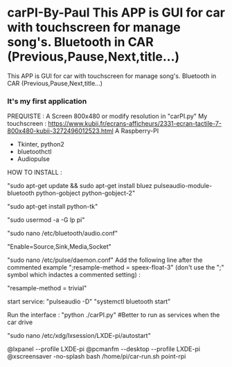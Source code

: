# carPI-By-Paul This APP is GUI for car with touchscreen for manage song's. Bluetooth in CAR (Previous,Pause,Next,title...)

This APP is GUI for car with touchscreen for manage song's. Bluetooth in CAR (Previous,Pause,Next,title...)
### It's my first application ###
PREQUISTE :
A Screen 800x480 or modify resolution in "carPI.py"
My touchscreen : https://www.kubii.fr/ecrans-afficheurs/2331-ecran-tactile-7-800x480-kubii-3272496012523.html
A Raspberry-PI
- Tkinter, python2
- bluetoothctl
- Audiopulse

HOW TO INSTALL :

"sudo apt-get update && sudo apt-get install bluez pulseaudio-module-bluetooth python-gobject python-gobject-2"

"sudo apt-get install python-tk"

"sudo usermod -a -G lp pi"

"sudo nano /etc/bluetooth/audio.conf"

"Enable=Source,Sink,Media,Socket"

"sudo nano /etc/pulse/daemon.conf"
Add the following line after the commented example ";resample-method = speex-float-3" (don't use the ";" symbol which indactes a commented setting) : 

"resample-method = trivial"

start service:
"pulseaudio -D"
"systemctl bluetooth start"

Run the interface :
"python ./carPI.py" 
#Better to run as services when the car drive

"sudo nano /etc/xdg/lxsession/LXDE-pi/autostart"

@lxpanel --profile LXDE-pi
@pcmanfm --desktop --profile LXDE-pi
@xscreensaver -no-splash
bash /home/pi/car-run.sh
point-rpi

